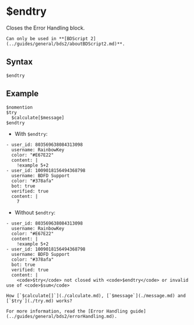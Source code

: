 # $endtry
Closes the Error Handling block.

```admonish danger title="BDScript 2"
Can only be used in **[BDScript 2](../guides/general/bds2/aboutBDScript2.md)**.
```

## Syntax
```
$endtry
```

## Example
```
$nomention
$try
  $calculate[$message]
$endtry
```

- With `$endtry`:
```discord yaml
- user_id: 803569638084313098
  username: RainbowKey
  color: "#E67E22"
  content: |
    !example 5+2
- user_id: 1009018156494368798
  username: BDFD Support
  color: "#378afa"
  bot: true
  verified: true
  content: |
    7
```

- Without `$endtry`:
```discord yaml
- user_id: 803569638084313098
  username: RainbowKey
  color: "#E67E22"
  content: |
    !example 5+2
- user_id: 1009018156494368798
  username: BDFD Support
  color: "#378afa"
  bot: true
  verified: true
  content: |
    <code>$try</code> not closed with <code>$endtry</code> or invalid use of <code>$sum</code>
```

```admonish question title="What is this?"
How [`$calculate[]`](./calculate.md), [`$message`](./message.md) and [`$try`](./try.md) works?
```

```admonish info title="Read more"
For more information, read the [Error Handling guide](../guides/general/bds2/errorHandling.md).
```
